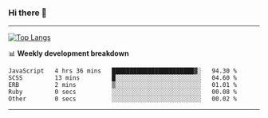 ### Hi there 👋

-------
[![Top Langs](https://github-readme-stats.vercel.app/api/top-langs/?username=ashish-r)](https://github.com/anuraghazra/github-readme-stats)

📊 **Weekly development breakdown**
<!--START_SECTION:waka-->

```text
JavaScript   4 hrs 36 mins   ███████████████████████▓░   94.30 %
SCSS         13 mins         █░░░░░░░░░░░░░░░░░░░░░░░░   04.60 %
ERB          2 mins          ▒░░░░░░░░░░░░░░░░░░░░░░░░   01.01 %
Ruby         0 secs          ░░░░░░░░░░░░░░░░░░░░░░░░░   00.08 %
Other        0 secs          ░░░░░░░░░░░░░░░░░░░░░░░░░   00.02 %
```

<!--END_SECTION:waka-->
-------

<!--
**ashish-r/ashish-r** is a ✨ _special_ ✨ repository because its `README.md` (this file) appears on your GitHub profile.

Here are some ideas to get you started:

- 🔭 I’m currently working on ...
- 🌱 I’m currently learning ...
- 👯 I’m looking to collaborate on ...
- 🤔 I’m looking for help with ...
- 💬 Ask me about ...
- 📫 How to reach me: ...
- 😄 Pronouns: ...
- ⚡ Fun fact: ...
-->
